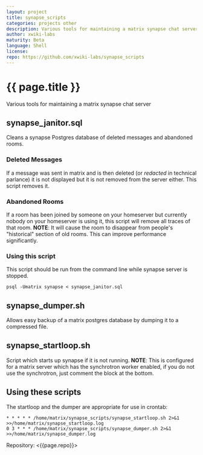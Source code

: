 ```yaml
---
layout: project
title: synapse_scripts
categories: projects other
description: Various tools for maintaining a matrix synapse chat server
author: xwiki-labs
maturity: Beta
language: Shell
license: 
repo: https://github.com/xwiki-labs/synapse_scripts
---
```


# {{ page.title }}
Various tools for maintaining a matrix synapse chat server

## synapse_janitor.sql
Cleans a synapse Postgres database of deleted messages and abandoned rooms.

### Deleted Messages
If a message was sent in matrix and is then deleted (or *redacted* in technical parlance) it is not displayed but it is not removed from the server either. This script removes it.

### Abandoned Rooms
If a room has been joined by someone on your homeserver but currently nobody on your homeserver is using it, this script will remove all traces of that room. **NOTE**: It will cause the room to disappear from people's "historical" section of old rooms.
This can improve performance significantly.

### Using this script
This script should be run from the command line while synapse server is stopped.

```unix
psql -Umatrix synapse < synapse_janitor.sql
```

## synapse_dumper.sh
Allows easy backup of a matrix postgres database by dumping it to a compressed file.

## synapse_startloop.sh
Script which starts up synapse if it is not running. **NOTE**: This is configured for a matrix server which has the synchrotron
worker enabled, if you do not use the synchrotron, just comment the block at the bottom.

## Using these scripts

The startloop and the dumper are appropriate for use in crontab:

```unix
* * * * * /home/matrix/synapse_scripts/synapse_startloop.sh 2>&1 >>/home/matrix/synapse_startloop.log
0 3 * * * /home/matrix/synapse_scripts/synapse_dumper.sh 2>&1 >>/home/matrix/synapse_dumper.log
```

Repository: <{{page.repo}}>
